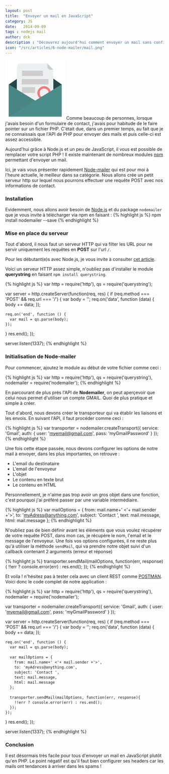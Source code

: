 ```yaml
---
layout: post
title:  "Envoyer un mail en JavaScript"
category: JS
date:   2014-09-09
tags : nodejs mail
author: dck
description : "Découvrez aujourd'hui comment envoyer un mail sans configurer de serveur mail"
icon: "/src/articles/6-node-mailer/mail.png"
---
```


<img src="/src/articles/6-node-mailer/mail.png" class="pull-left" alt="Mail" />
Comme beaucoup de personnes, lorsque j'avais besoin d'un formulaire de contact, j'avais pour habitude de le faire pointer sur un fichier PHP.
C'était due, dans un premier temps, au fait que je ne connaissais que l'API de PHP pour envoyer des mails et puis celle-ci est assez accessible.

Aujourd'hui grâce à Node.js et un peu de JavaScript, il vous est possible de remplacer votre script PHP ! Il existe maintenant de nombreux modules [npm](http://www.npmjs.org) permettant d'envoyer un mail.

Ici, je vais vous présenter rapidement [Node-mailer](http://nodemailer.com/) qui est pour moi à l'heure actuelle, le meilleur dans sa catégorie. Nous allons crée un petit serveur http sur lequel nous pourrons effectuer une requête POST avec nos informations de contact.


### Installation
Evidemment, nous allons avoir besoin de [Node.js](http://nodejs.org) et du package `nodemailer` que je vous invite à télécharger via npm en faisant :
{% highlight js %}
npm install nodemailer --save
{% endhighlight %}

### Mise en place du serveur
Tout d'abord, il nous faut un serveur HTTP qui va filter les URL pour ne servir uniquement les requêtes en **POST** sur l'url `/`.

<div class="bs-callout bs-callout-info">
  Pour les débutant(e)s avec Node.js, je vous invite à consulter
  <a href="http://www.lilleweb.fr/js/2014/09/03/creer-un-serveur-http-avec-nodejs">cet article</a>.
</div>

Voici un serveur HTTP assez simple, n'oubliez pas d'installer le module **querystring** en faisant `npm install querystring`.

{% highlight js %}
var http = require('http'),
qs       = require('querystring');

var server = http.createServer(function(req, res) {
  if (req.method === 'POST' && req.url === '/') {
    var body = '';
    req.on('data', function (data) {
      body += data;
    });

    req.on('end', function () {
      var mail = qs.parse(body);
    });
  }
  res.end();
});

server.listen(1337);
{% endhighlight %}

### Initialisation de Node-mailer
Pour commencer, ajoutez le module au début de votre fichier comme ceci :

{% highlight js %}
var http   = require('http'),
qs         = require('querystring'),
nodemailer = require('nodemailer');
{% endhighlight %}

En parcourant de plus près l'API de __Nodemailer__, on peut aperçevoir que celui nous permet d'utiliser un compte
GMAIL. Quoi de plus pratique et simple à créer.

Tout d'abord, nous devons créer le transporteur qui va établir les liaisons et les envois. En suivant l'API,
il faut procéder comme ceci :

{% highlight js %}
var transporter = nodemailer.createTransport({
  service: 'Gmail',
  auth: {
    user: 'myemail@gmail.com',
    pass: 'myGmailPassword'
  }
});
{% endhighlight %}

Une fois cette étape passée, nous devons configurer les options de notre mail à envoyer,
dans les plus importantes, on retrouve :

- L'email du destinataire
- L'email de l'envoyeur
- L'objet
- Le contenu en texte brut
- Le contenu en HTML

Personnellement, je n'aime pas trop avoir un gros objet dans une fonction, c'est
pourquoi j'ai préféré passer par une variable intermédiaire.

{% highlight js %}
var mailOptions = {
  from: mail.name+' <'+ mail.sender +'>',
  to: 'myAdress@anything.com',
  subject: 'Contact ',
  text: mail.message,
  html: mail.message
};
{% endhighlight %}

N'oubliez pas de bien définir avant les éléments que vous voulez récupérer de votre
requête POST, dans mon cas, je récupère le nom, l'email et le message de l'envoyeur.
Une fois vos options configurées, il ne reste plus qu'à utiliser la méthode `sendMail`,
qui va prendre notre objet suivi d'un callback contenant 2 arguments (erreur et réponse)

{% highlight js %}
transporter.sendMail(mailOptions, function(err, response){
  !!err ? console.error(err) : res.end();
});
{% endhighlight %}


Et voila ! n'hésitez pas à tester cela avec un client REST comme [POSTMAN](https://chrome.google.com/webstore/detail/postman-rest-client/fdmmgilgnpjigdojojpjoooidkmcomcm).
Voici donc le code complet de notre application :

{% highlight js %}
var http   = require('http'),
qs         = require('querystring'),
nodemailer = require('nodemailer');

var transporter = nodemailer.createTransport({
  service: 'Gmail',
  auth: {
    user: 'myemail@gmail.com',
    pass: 'myGmailPassword'
  }
});

var server = http.createServer(function(req, res) {
  if (req.method === 'POST' && req.url === '/') {
    var body = '';
    req.on('data', function (data) {
      body += data;
    });

    req.on('end', function () {
      var mail = qs.parse(body);

      var mailOptions = {
        from: mail.name+' <'+ mail.sender +'>',
        to: 'myAdress@anything.com',
        subject: 'Contact ',
        text: mail.message,
        html: mail.message
      };

      transporter.sendMail(mailOptions, function(err, response){
        !!err ? console.error(err) : res.end();
      });
    });
  }
  res.end();
});

server.listen(1337);
{% endhighlight %}


### Conclusion
Il est désormais très facile pour tous d'envoyer un mail en JavaScript plutôt qu'en PHP.
Le point négatif est qu'il faut bien configurer ses headers car les mails ont tendances à arriver
dans les spams !
